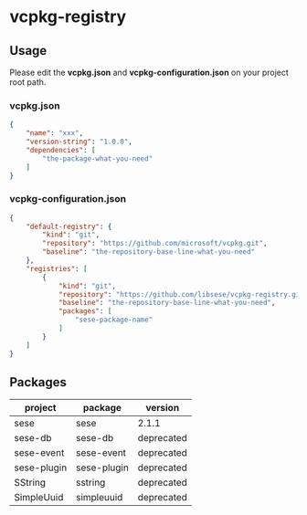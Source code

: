 # vcpkg-registry

## Usage

Please edit the **vcpkg.json** and **vcpkg-configuration.json** on your project root path.

### vcpkg.json

```json
{
    "name": "xxx",
    "version-string": "1.0.0",
    "dependencies": [
        "the-package-what-you-need"
    ]
}
```

### vcpkg-configuration.json

```json
{
    "default-registry": {
        "kind": "git",
        "repository": "https://github.com/microsoft/vcpkg.git",
        "baseline": "the-repository-base-line-what-you-need"
    },
    "registries": [
        {
            "kind": "git",
            "repository": "https://github.com/libsese/vcpkg-registry.git",
            "baseline": "the-repository-base-line-what-you-need",
            "packages": [
                "sese-package-name"
            ]
        }
    ]
}
```

## Packages

| project     | package     | version    |
|-------------|-------------|------------|
| sese        | sese        | 2.1.1      |
| sese-db     | sese-db     | deprecated |
| sese-event  | sese-event  | deprecated |
| sese-plugin | sese-plugin | deprecated |
| SString     | sstring     | deprecated |
| SimpleUuid  | simpleuuid  | deprecated |